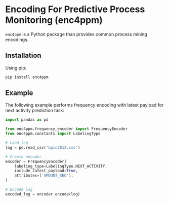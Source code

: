 # Encoding For Predictive Process Monitoring (enc4ppm)

`enc4ppm` is a Python package than provides common process mining encodings.

## Installation

Using pip:

```bash
pip install enc4ppm
```

## Example

The following example performs frequency encoding with latest payload for next activity prediction task:

```python
import pandas as pd

from enc4ppm.frequency_encoder import FrequencyEncoder
from enc4ppm.constants import LabelingType

# Load log
log = pd.read_csv('bpic2012.csv')

# Create encoder
encoder = FrequencyEncoder(
    labeling_type=LabelingType.NEXT_ACTIVITY,
    include_latest_payload=True,
    attributes=['AMOUNT_REQ'],
)

# Encode log
encoded_log = encoder.encode(log)
```